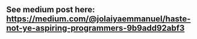 ## See medium post here: https://medium.com/@jolaiyaemmanuel/haste-not-ye-aspiring-programmers-9b9add92abf3
